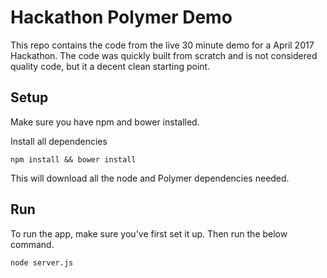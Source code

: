 # Hackathon Polymer Demo

This repo contains the code from the live 30 minute demo for a April 2017 Hackathon. The code was quickly built from scratch and is not considered quality code, but it a decent clean starting point.

## Setup

Make sure you have npm and bower installed.

Install all dependencies
```
npm install && bower install
```

This will download all the node and Polymer dependencies needed.

## Run

To run the app, make sure you've first set it up. Then run the below command.

```
node server.js
```